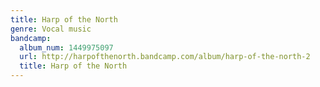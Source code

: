 ```yaml
---
title: Harp of the North
genre: Vocal music
bandcamp:
  album_num: 1449975097
  url: http://harpofthenorth.bandcamp.com/album/harp-of-the-north-2
  title: Harp of the North
---
```

